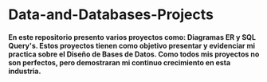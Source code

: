# Data-and-Databases-Projects
#### En este repositorio presento varios proyectos como: Diagramas ER y SQL Query's. Estos proyectos tienen como objetivo presentar y evidenciar mi practica sobre el Diseño de Bases de Datos. Como todos mis proyectos no son perfectos, pero demostraran mi continuo crecimiento en esta industria.
